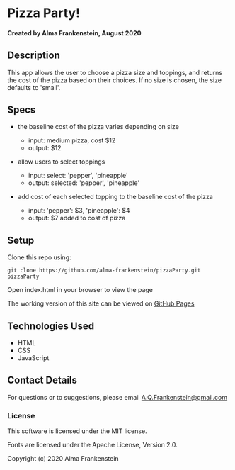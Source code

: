 # Pizza Party! 

#### Created by Alma Frankenstein, August 2020

## Description
This app allows the user to choose a pizza size and toppings, and returns the cost of the pizza based on their choices. If no size is chosen, the size defaults to 'small'.


## Specs

* the baseline cost of the pizza varies depending on size
  * input: medium pizza, cost $12
  * output: $12

* allow users to select toppings
  * input: select: 'pepper', 'pineapple'
  * output: selected: 'pepper', 'pineapple'

* add cost of each selected topping to the baseline cost of the pizza
  * input: 'pepper': $3, 'pineapple': $4
  * output: $7 added to cost of pizza

## Setup

Clone this repo using:

```git clone https://github.com/alma-frankenstein/pizzaParty.git pizzaParty```

Open index.html in your browser to view the page

The working version of this site can be viewed on [GitHub Pages](https://alma-frankenstein.github.io/pizzaParty/)


## Technologies Used

* HTML
* CSS
* JavaScript

## Contact Details

For questions or to suggestions, please email A.Q.Frankenstein@gmail.com

### License

This software is licensed under the MIT license.

Fonts are licensed under the Apache License, Version 2.0.

Copyright (c) 2020 Alma Frankenstein